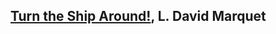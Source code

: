 ## [Turn the Ship Around!](https://www.goodreads.com/book/show/16158601-turn-the-ship-around), L. David Marquet
